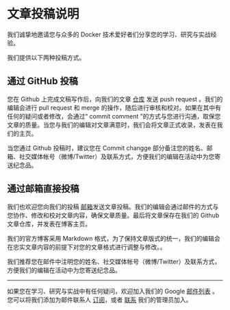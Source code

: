 # 文章投稿说明

我们诚挚地邀请您与众多的 Docker 技术爱好者们分享您的学习、研究与实战经验。

我们提供以下两种投稿方式。

## 通过 GitHub 投稿

您在 Github 上完成文稿写作后，向我们的文章 [仓库](https://github.com/dockboard/docs) 发送 push request 。我们的编辑会进行 pull request 和 merge 的操作，随后进行审核和校对。如果在其中有任何的疑问或者修改，会通过“ commit comment ”的方式与您进行沟通，取保您文章的质量。当您与我们的编辑对文章满意时，我们会将文章正式收录，发表在我们的主页。

当您通过 Github 投稿时，建议您在 Commit changge 部分备注您的姓名、邮箱、社交媒体帐号（微博/Twitter）及联系方式，方便我们的编辑在活动中为您寄送纪念品。


## 通过邮箱直接投稿

我们也欢迎您向我们的投稿 [邮箱](mailto:fiona@docker.cn)发送文章投稿。我们的编辑会通过邮件的方式与您协作、修改和校对文章内容，确保文章质量。最后将文章保存在我们的 Github 文章仓库，并发表在博客主页。

我们的官方博客采用 Markdown 格式，为了保持文章版式的统一，我们的编辑会在忠实文章内容的前提下对您的文章格式进行调整与修改。。 

我们推荐您在邮件中注明您的姓名、社交媒体帐号（微博/Twitter）及联系方式，方便我们的编辑在活动中为您寄送纪念品。

***
如果您在学习、研究与实战中有任何疑问，欢迎加入我们的 Google [邮件列表](https://groups.google.com/forum/#!forum/dockercn) 。您可以将我们添加为邮件联系人 [订阅](mailto:dockercn@googlegroups.com)，或者 [联系](mailto:fiona@docker.cn) 我们的管理员加入。



